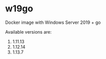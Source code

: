 # w19go
Docker image with Windows Server 2019 + go

Available versions are:

1. 1.11.13
2. 1.12.14
3. 1.13.7
